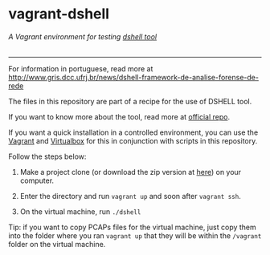 # vagrant-dshell
###### A Vagrant environment for testing [dshell tool](https://github.com/USArmyResearchLab/Dshell)
------------------------------------------------------


For information in portuguese, read more at http://www.gris.dcc.ufrj.br/news/dshell-framework-de-analise-forense-de-rede

The files in this repository are part of a recipe for the use of DSHELL tool.

If you want to know more about the tool, read more at [official repo](https://github.com/USArmyResearchLab/Dshell).

If you want a quick installation in a controlled environment, you can use the [Vagrant](https://www.vagrantup.com/) and [Virtualbox](https://www.virtualbox.org/) for this in conjunction with scripts in this repository.

Follow the steps below:

1. Make a project clone (or download the zip version at [here](https://github.com/grisufrj/vagrant-dshell/archive/master.zip)) on your computer.

2. Enter the directory and run `vagrant up` and soon after `vagrant ssh`.

3. On the virtual machine, run `./dshell`


Tip: if you want to copy PCAPs files for the virtual machine, just copy them into the folder where you ran `vagrant up` that they will be within the `/vagrant` folder on the virtual machine.
